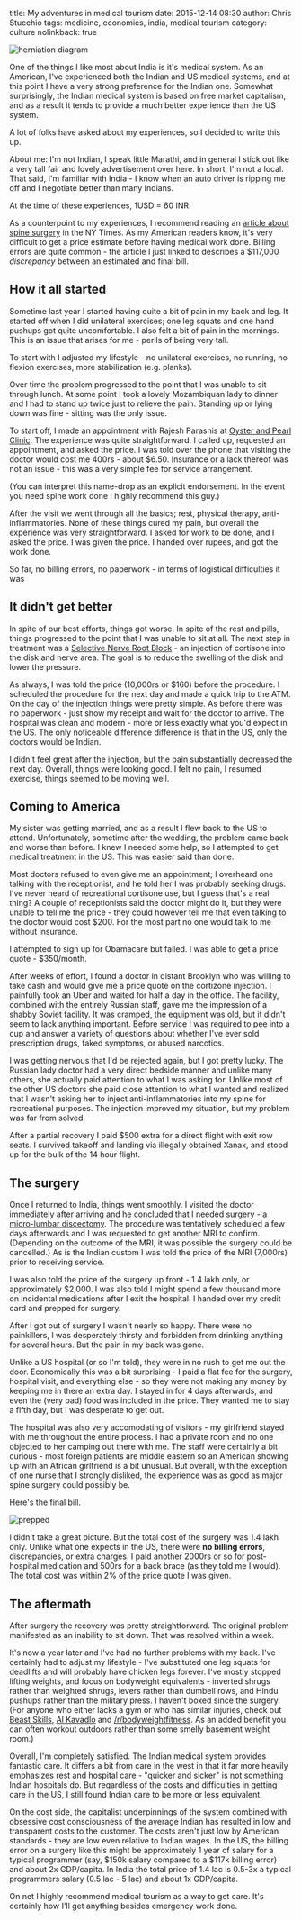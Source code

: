 title: My adventures in medical tourism
date: 2015-12-14 08:30
author: Chris Stucchio
tags: medicine, economics, india, medical tourism
category: culture
nolinkback: true

![herniation diagram](https://upload.wikimedia.org/wikipedia/en/9/98/Lumbar_Disc_Lesions%2C_Classification_by_Harry_Gouvas.jpg)

One of the things I like most about India is it's medical system. As an American, I've experienced both the Indian and US medical systems, and at this point I have a very strong preference for the Indian one. Somewhat surprisingly, the Indian medical system is based on free market capitalism, and as a result it tends to provide a much better experience than the US system.

A lot of folks have asked about my experiences, so I decided to write this up.

About me: I'm not Indian, I speak little Marathi, and in general I stick out like a very tall fair and lovely advertisement over here. In short, I'm not a local. That said, I'm familiar with India - I know when an auto driver is ripping me off and I negotiate better than many Indians.

At the time of these experiences, 1USD = 60 INR.

As a counterpoint to my experiences, I recommend reading an [article about spine surgery](http://www.nytimes.com/2015/09/21/us/drive-by-doctoring-surprise-medical-bills.html) in the NY Times. As my American readers know, it's very difficult to get a price estimate before having medical work done. Billing errors are quite common - the article I just linked to describes a $117,000 *discrepancy* between an estimated and final bill.

## How it all started

Sometime last year I started having quite a bit of pain in my back and leg. It started off when I did unilateral exercises; one leg squats and one hand pushups got quite uncomfortable. I also felt a bit of pain in the mornings. This is an issue that arises for me - perils of being very tall.

To start with I adjusted my lifestyle - no unilateral exercises, no running, no flexion exercises, more stabilization (e.g. planks).

Over time the problem progressed to the point that I was unable to sit through lunch. At some point I took a lovely Mozambiquan lady to dinner and I had to stand up twice just to relieve the pain. Standing up or lying down was fine - sitting was the only issue.

To start off, I made an appointment with Rajesh Parasnis at [Oyster and Pearl Clinic](http://www.onphospital.com/). The experience was quite straightforward. I called up, requested an appointment, and asked the price. I was told over the phone that visiting the doctor would cost me 400rs - about $6.50. Insurance or a lack thereof was not an issue - this was a very simple fee for service arrangement.

(You can interpret this name-drop as an explicit endorsement. In the event you need spine work done I highly recommend this guy.)

After the visit we went through all the basics; rest, physical therapy, anti-inflammatories. None of these things cured my pain, but overall the experience was very straightforward. I asked for work to be done, and I asked the price. I was given the price. I handed over rupees, and got the work done.

So far, no billing errors, no paperwork - in terms of logistical difficulties it was

## It didn't get better

In spite of our best efforts, things got worse. In spite of the rest and pills, things progressed to the point that I was unable to sit at all. The next step in treatment was a [Selective Nerve Root Block](http://www.spinesurgery.com/pain-management/selective-nerve-root-block) - an injection of cortisone into the disk and nerve area. The goal is to reduce the swelling of the disk and lower the pressure.

As always, I was told the price (10,000rs or $160) before the procedure. I scheduled the procedure for the next day and made a quick trip to the ATM. On the day of the injection things were pretty simple. As before there was no paperwork - just show my receipt and wait for the doctor to arrive. The hospital was clean and modern - more or less exactly what you'd expect in the US. The only noticeable difference difference is that in the US, only the doctors would be Indian.

I didn't feel great after the injection, but the pain substantially decreased the next day. Overall, things were looking good. I felt no pain, I resumed exercise, things seemed to be moving well.

## Coming to America

My sister was getting married, and as a result I flew back to the US to attend. Unfortunately, sometime after the wedding, the problem came back and worse than before. I knew I needed some help, so I attempted to get medical treatment in the US. This was easier said than done.

Most doctors refused to even give me an appointment; I overheard one talking with the receptionist, and he told her I was probably seeking drugs. I've never heard of recreational cortisone use, but I guess that's a real thing? A couple of receptionists said the doctor might do it, but they were unable to tell me the price - they could however tell me that even talking to the doctor would cost $200. For the most part no one would talk to me without insurance.

I attempted to sign up for Obamacare but failed. I was able to get a price quote - $350/month.

After weeks of effort, I found a doctor in distant Brooklyn who was willing to take cash and would give me a price quote on the cortizone injection. I painfully took an Uber and waited for half a day in the office. The facility, combined with the entirely Russian staff, gave me the impression of a shabby Soviet facility. It was cramped, the equipment was old, but it didn't seem to lack anything important. Before service I was required to pee into a cup and answer a variety of questions about whether I've ever sold prescription drugs, faked symptoms, or abused narcotics.

I was getting nervous that I'd be rejected again, but I got pretty lucky. The Russian lady doctor had a very direct bedside manner and unlike many others, she actually paid attention to what I was asking for. Unlike most of the other US doctors she paid close attention to what I wanted and realized that I wasn't asking her to inject anti-inflammatories into my spine for recreational purposes. The injection improved my situation, but my problem was far from solved.

After a partial recovery I paid $500 extra for a direct flight with exit row seats. I survived takeoff and landing via illegally obtained Xanax, and stood up for the bulk of the 14 hour flight.

## The surgery

Once I returned to India, things went smoothly. I visited the doctor immediately after arriving and he concluded that I needed surgery - a [micro-lumbar discectomy](https://en.wikipedia.org/wiki/Discectomy). The procedure was tentatively scheduled a few days afterwards and I was requested to get another MRI to confirm. (Depending on the outcome of the MRI, it was possible the surgery could be cancelled.) As is the Indian custom I was told the price of the MRI (7,000rs) prior to receiving service.

I was also told the price of the surgery up front - 1.4 lakh only, or approximately $2,000. I was also told I might spend a few thousand more on incidental medications after I exit the hospital. I handed over my credit card and prepped for surgery.

After I got out of surgery I wasn't nearly so happy. There were no painkillers, I was desperately thirsty and forbidden from drinking anything for several hours. But the pain in my back was gone.

Unlike a US hospital (or so I'm told), they were in no rush to get me out the door. Economically this was a bit surprising - I paid a flat fee for the surgery, hospital visit, and everything else - so they were not making any money by keeping me in there an extra day. I stayed in for 4 days afterwards, and even the (very bad) food was included in the price. They wanted me to stay a fifth day, but I was desperate to get out.

The hospital was also very accomodating of visitors - my girlfriend stayed with me throughout the entire process. I had a private room and no one objected to her camping out there with me. The staff were certainly a bit curious - most foreign patients are middle eastern so an American showing up with an African girlfriend is a bit unusual. But overall, with the exception of one nurse that I strongly disliked, the experience was as good as major spine surgery could possibly be.

Here's the final bill.

![prepped](|filename|/blog_media/2015/medical_tourism/final_bill.jpg)

I didn't take a great picture. But the total cost of the surgery was 1.4 lakh only. Unlike what one expects in the US, there were **no billing errors**, discrepancies, or extra charges. I paid another 2000rs or so for post-hospital medication and 500rs for a back brace (as they told me I would). The total cost was within 2% of the price quote I was given.

## The aftermath

After surgery the recovery was pretty straightforward. The original problem manifested as an inability to sit down. That was resolved within a week.

It's now a year later and I've had no further problems with my back. I've certainly had to adjust my lifestyle - I've substituted one leg squats for deadlifts and will probably have chicken legs forever. I've mostly stopped lifting weights, and focus on bodyweight equivalents - inverted shrugs rather than weighted shrugs, levers rather than dumbell rows, and Hindu pushups rather than the military press. I haven't boxed since the surgery. (For anyone who either lacks a gym or who has similar injuries, check out [Beast Skills](http://www.beastskills.com/), [Al Kavadlo](https://www.youtube.com/user/alkavadlo) and [/r/bodyweightfitness](https://www.reddit.com/r/bodyweightfitness). As an added benefit you can often workout outdoors rather than some smelly basement weight room.)

Overall, I'm completely satisfied. The Indian medical system provides fantastic care. It differs a bit from care in the west in that it far more heavily emphasizes rest and hospital care - "quicker and sicker" is not something Indian hospitals do. But regardless of the costs and difficulties in getting care in the US, I still found Indian care to be more or less equivalent.

On the cost side, the capitalist underpinnings of the system combined with obsessive cost consciousness of the average Indian has resulted in low and transparent costs to the customer. The costs aren't just low by American standards - they are low even relative to Indian wages. In the US, the billing error on a surgery like this might be approximately 1 year of salary for a typical programmer (say, $150k salary compared to a $117k billing error) and about 2x GDP/capita. In India the total price of 1.4 lac is 0.5-3x a typical programmers salary (0.5 lac - 5 lac) and about 1x GDP/capita.

On net I highly recommend medical tourism as a way to get care. It's certainly how I'll get anything besides emergency work done.
